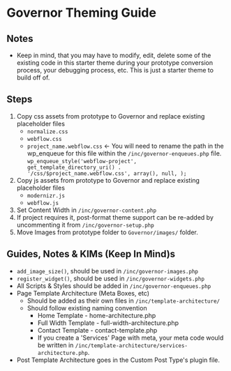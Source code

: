 # Governor Theming Guide

## Notes
- Keep in mind, that you may have to modify, edit, delete some of the existing code in this starter theme during your prototype conversion process, your debugging process, etc.  This is just a starter theme to build off of.

## Steps
1. Copy css assets from prototype to Governor and replace existing placeholder files
	- `normalize.css`
	- `webflow.css`
	- `project_name.webflow.css` <- You will need to rename the path in the wp_enqueue for this file within the `/inc/governor-enqueues.php` file.
		`wp_enqueue_style('webflow-project', get_template_directory_uri() . '/css/$project_name.webflow.css', array(), null, );`
2. Copy js assets from prototype to Governor and replace existing placeholder files
	- `modernizr.js`
	- `webflow.js`
3. Set Content Width in `/inc/governor-content.php`
4. If project requires it, post-format theme support can be re-added by uncommenting it from `/inc/governor-setup.php`
5. Move Images from prototype folder to `Governor/images/` folder.


## Guides, Notes & KIMs (Keep In Mind)s
- `add_image_size()`, should be used in `/inc/governor-images.php`
- `register_widget()`, should be used in `/inc/governor-widgets.php`
- All Scripts & Styles should be added in `/inc/governor-enqueues.php`
- Page Template Architecture (Meta Boxes, etc)
	- Should be added as their own files in `/inc/template-architecture/`
	- Should follow existing naming convention
		- Home Template - home-architecture.php
		- Full Width Template - full-width-architecture.php
		- Contact Template - contact-template.php
		- If you create a 'Services' Page with meta, your meta code would be written in `/inc/template-architecture/services-architecture.php`.
- Post Template Architecture goes in the Custom Post Type's plugin file.
